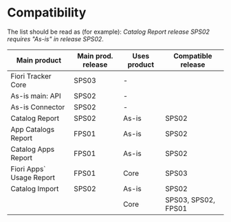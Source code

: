 # Compatibility

The list should be read as (for example): *Catalog Report release SPS02 requires "As-is" in release SPS02*.


| Main product              | Main prod. release | Uses product | Compatible release  |
| ------------------------- | ------- | ------------- | ------------------- |
| Fiori Tracker Core        | SPS03   | \-            |                     |
| As-is main: API           | SPS02   | \-            |                     |
| As-is Connector           | SPS02   | \-            |                     |
| Catalog Report            | SPS02   | As-is         | SPS02               |
| App Catalogs Report       | FPS01   | As-is         | SPS02               |
| Catalog Apps Report       | FPS01   | As-is         | SPS02               |
| Fiori Apps\` Usage Report | FPS01   | Core          | SPS03               |
| Catalog Import            | SPS02   | As-is         | SPS02               |
|                           |         | Core          | SPS03, SPS02, FPS01 |
